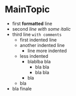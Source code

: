 # MainTopic

- first **formatted** line
- second *line with some italic*
- third line `with comments`
    - first indented line
    - another indented line
        - line more indented
    - less indented
        - blablba bla
            - bla bla
            - bla bla
        - bla
    - bla
- bla finale